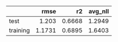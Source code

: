 |          |   rmse |     r2 |   avg_nll |
|:---------|-------:|-------:|----------:|
| test     | 1.203  | 0.6668 |    1.2949 |
| training | 1.1731 | 0.6895 |    1.6403 |